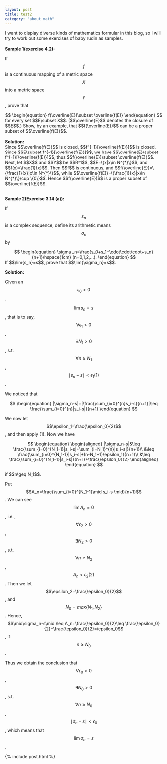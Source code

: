 ```yaml
---
layout: post
title: test2
category: "about math"
---
```

<head>
<script type="text/javascript" async
      src="https://cdnjs.cloudflare.com/ajax/libs/mathjax/2.7.5/MathJax.js?config=TeX-MML-AM_CHTML">
    </script>
</head>

I want to display diverse kinds of mathematics formular in this blog, so I will try to work out some exercises of baby rudin as samples.
<br><br>
<strong>Sample 1(exercise 4.2):</strong>
<br>

If $$f$$ is a continuous mapping of a metric space $$X$$ into a metric space $$Y$$, prove that <br>
<center>
$$
\begin{equation}
	f(\overline{E})\subset \overline{f(E)}
\end{equation}
$$
</center>
for every set $$E\subset X$$. ($$\overline{E}$$ denotes the closure of $$E$$.) Show, by an example, that $$f(\overline{E})$$ can be a proper subset of $$\overline{f(E)}$$.
<br><br>
<strong>Solution:</strong><br>
Since $$\overline{f(E)}$$ is closed, $$f^{-1}[\overline{f(E)}]$$ is closed. Since 
$$E\subset f^{-1}[\overline{f(E)}]$$, we have $$\overline{E}\subset f^{-1}[\overline{f(E)}]$$, thus $$f(\overline{E})\subset \overline{f(E)}$$.
<br>
Next, let $$X$$ and $$Y$$ be $$R^1$$, $$E=\{x|x\in N^{*}\}$$, and $$f(x)=\frac{1}{x}$$. Then $$f$$ is continuous, and $$f(\overline{E})=\{\frac{1}{x}|x\in N^{*}\}$$,  while $$\overline{f(E)}=\{\frac{1}{x}|x\in N^{*}\}\cup \{0\}$$. Hence $$f(\overline{E})$$ is a proper subset of $$\overline{f(E)}$$.
<br><br>

<strong>Sample 2(Exercise 3.14 (a)):</strong>

If $$s_n$$ is a complex sequence, define its arithmetic means $$\sigma_n$$ by
<center>
$$
\begin{equation}
		\sigma _n=\frac{s_0+s_1+\cdot\cdot\cdot+s_n}{n+1}\hspace{1cm} (n=0,1,2,...).
\end{equation}
$$
</center>
If $$\lim{s_n}=s$$, prove that $$\lim{\sigma_n}=s$$.

<br>

<strong>Solution:</strong>

Given an $$\epsilon_0>0$$.<br>

$$\lim{s_n}=s$$, that is to say, $$\forall \epsilon_1>0$$, $$\exists N_1>0$$, s.t. $$\forall n\geq N_1$$, $$\mid s_n-s\mid <\epsilon_1(1)$$.

We noticed that

<center>

$$
\begin{equation}
	|\sigma_n-s|=|\frac{\sum_{i=0}^{n}s_i-s}{n+1}|\leq \frac{\sum_{i=0}^{n}|s_i-s|}{n+1}
\end{equation}
$$

</center>

We now let $$\epsilon_1=\frac{\epsilon_0}{2}$$, and then apply (1). Now we have

<center>

$$
\begin{equation}
	\begin{aligned}
		|\sigma_n-s|&\leq \frac{\sum_{i=0}^{N_1-1}|s_i-s|+\sum_{i=N_1}^{n}|s_i-s|}{n+1}\\
		&\leq \frac{\sum_{i=0}^{N_1-1}|s_i-s|+(n-N_1+1)\epsilon_1}{n+1}\\
		&\leq \frac{\sum_{i=0}^{N_1-1}|s_i-s|}{n+1}+\frac{\epsilon_0}{2}
	\end{aligned}	
\end{equation}
$$
</center>
if $$n\geq N_1$$.

Put $$A_n=\frac{\sum_{i=0}^{N_1-1}\mid s_i-s \mid}{n+1}$$. We can see $$\lim A_n=0$$, i.e., $$\forall \epsilon_2>0$$, $$\exists N_2>0$$, s.t. $$\forall n\geq N_2$$, $$A_n<\epsilon_2(2)$$. Then we let $$\epsilon_2=\frac{\epsilon_0}{2}$$, and $$N_0=max\{N_1,N_2\}$$. Hence, $$\mid\sigma_n-s\mid \leq A_n+\frac{\epsilon_0}{2}\leq \frac{\epsilon_0}{2}+\frac{\epsilon_0}{2}=\epsilon_0$$, if $$n\geq N_0$$.



Thus we obtain the conclusion that $$\forall \epsilon_0>0$$, $$\exists N_0>0$$, s.t. $$\forall n\geq N_0$$, $$\mid\sigma_n-s\mid<\epsilon_0$$, which means that $$\lim{\sigma_n}=s$$.

{% include post.html %}
